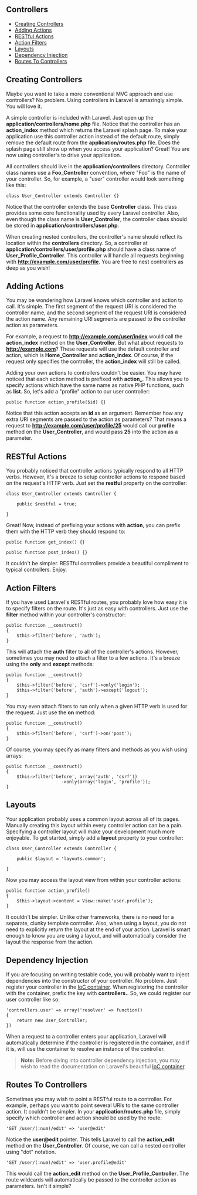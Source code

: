 ## Controllers

- [Creating Controllers](#define)
- [Adding Actions](#actions)
- [RESTful Actions](#restful)
- [Action Filters](#filters)
- [Layouts](#layouts)
- [Dependency Injection](#di)
- [Routes To Controllers](#routes)

<a name="define"></a>
## Creating Controllers

Maybe you want to take a more conventional MVC approach and use controllers? No problem. Using controllers in Laravel is amazingly simple. You will love it.

A simple controller is included with Laravel. Just open up the **application/controllers/home.php** file. Notice that the controller has an **action\_index** method which returns the Laravel splash page. To make your application use this controller action instead of the default route, simply remove the default route from the **application/routes.php** file. Does the splash page still show up when you access your application? Great! You are now using controller's to drive your application.

All controllers should live in the **application/controllers** directory. Controller class names use a **Foo\_Controller** convention, where "Foo" is the name of your controller. So, for example, a "user" controller would look something like this:

	class User_Controller extends Controller {}

Notice that the controller extends the base **Controller** class. This class provides some core functionality used by every Laravel controller. Also, even though the class name is **User\_Controller**, the controller class should be stored in **application/controllers/user.php**.

When creating nested controllers, the controller's name should reflect its location within the **controllers** directory. So, a controller at **application/controllers/user/profile.php** should have a class name of **User_Profile_Controller**. This controller will handle all requests beginning with **http://example.com/user/profile**. You are free to nest controllers as deep as you wish!

<a name="actions"></a>
## Adding Actions

You may be wondering how Laravel knows which controller and action to call. It's simple. The first segment of the request URI is considered the controller name, and the second segment of the request URI is considered the action name. Any remaining URI segments are passed to the controller action as parameters.

For example, a request to **http://example.com/user/index** would call the **action\_index** method on the **User\_Controller**. But what about requests to **http://example.com**? These requests will use the default controller and action, which is **Home\_Controller** and **action\_index**. Of course, if the request only specifies the controller, the **action_index** will still be called.

Adding your own actions to controllers couldn't be easier. You may have noticed that each action method is prefixed with **action\_**. This allows you to specify actions which have the same name as native PHP functions, such as **list**. So, let's add a "profile" action to our user controller:

	public function action_profile($id) {}

Notice that this action accepts an **id** as an argument. Remember how any extra URI segments are passed to the action as parameters? That means a request to **http://example.com/user/profile/25** would call our **profile** method on the **User_Controller**, and would pass **25** into the action as a parameter.

<a name="restful"></a>
## RESTful Actions

You probably noticed that controller actions typically respond to all HTTP verbs. However, it's a breeze to setup controller actions to respond based on the request's HTTP verb. Just set the **restful** property on the controller:

	class User_Controller extends Controller {

		public $restful = true;

	}

Great! Now, instead of prefixing your actions with **action**, you can prefix them with the HTTP verb they should respond to:

	public function get_index() {}

	public function post_index() {}

It couldn't be simpler. RESTful controllers provide a beautiful compliment to typical controllers. Enjoy.

<a name="filters"></a>
## Action Filters

If you have used Laravel's RESTful routes, you probably love how easy it is to specify filters on the route. It's just as easy with controllers. Just use the **filter** method within your controller's constructor:

	public function __construct()
	{
		$this->filter('before', 'auth');
	}

This will attach the **auth** filter to all of the controller's actions. However, sometimes you may need to attach a filter to a few actions. It's a breeze using the **only** and **except** methods:

	public function __construct()
	{
		$this->filter('before', 'csrf')->only('login');
		$this->filter('before', 'auth')->except('logout');
	}

You may even attach filters to run only when a given HTTP verb is used for the request. Just use the **on** method:

	public function __construct()
	{
		$this->filter('before', 'csrf')->on('post');
	}

Of course, you may specify as many filters and methods as you wish using arrays:

	public function __construct()
	{
		$this->filter('before', array('auth', 'csrf'))
                         ->only(array('login', 'profile'));
	}

<a name="layouts"></a>
## Layouts

Your application probably uses a common layout across all of its pages. Manually creating this layout within every controller action can be a pain. Specifying a controller layout will make your development much more enjoyable. To get started, simply add a **layout** property to your controller:

	class User_Controller extends Controller {

		public $layout = 'layouts.common';

	}

Now you may access the layout view from within your controller actions:

	public function action_profile()
	{
		$this->layout->content = View::make('user.profile');
	}

It couldn't be simpler. Unlike other frameworks, there is no need for a separate, clunky template controller. Also, when using a layout, you do not need to explicitly return the layout at the end of your action. Laravel is smart enough to know you are using a layout, and will automatically consider the layout the response from the action.

<a name="di"></a>
## Dependency Injection

If you are focusing on writing testable code, you will probably want to inject dependencies into the constructor of your controller. No problem. Just register your controller in the [IoC container](/docs/public/start/ioc). When registering the controller with the container, prefix the key with **controllers.**. So, we could register our user controller like so:

	'controllers.user' => array('resolver' => function()
	{
		return new User_Controller;
	})

When a request to a controller enters your application, Laravel will automatically determine if the controller is registered in the container, and if it is, will use the container to resolve an instance of the controller.

> **Note:** Before diving into controller dependency injection, you may wish to read the documentation on Laravel's beautiful [IoC container](/docs/public/start/ioc).

<a name="routes"></a>
## Routes To Controllers

Sometimes you may wish to point a RESTful route to a controller. For example, perhaps you want to point several URIs to the same controller action. It couldn't be simpler. In your **application/routes.php** file, simply specify which controller and action should be used by the route:

	'GET /user/(:num)/edit' => 'user@edit'

Notice the **user@edit** pointer. This tells Laravel to call the **action_edit** method on the **User_Controller**. Of course, we can call a nested controller using "dot" notation.

	'GET /user/(:num)/edit' => 'user.profile@edit'

This would call the **action_edit** method on the **User_Profile_Controller**. The route wildcards will automatically be passed to the controller action as parameters. Isn't it simple?

